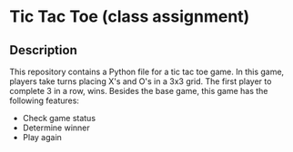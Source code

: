 # Tic Tac Toe (class assignment)
## Description
This repository contains a Python file for a tic tac toe game. In this game, players take turns placing X's and O's in a 3x3 grid. The first player to complete 3 in a row, wins. Besides the base game, this game has the following features:
- Check game status
- Determine winner
- Play again

